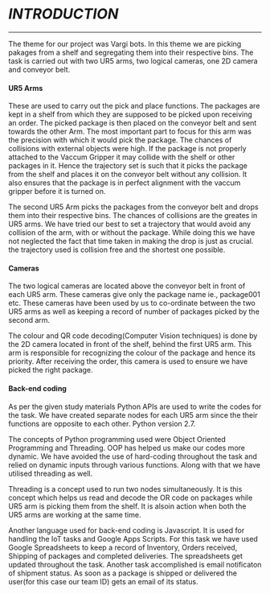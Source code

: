 # _INTRODUCTION_ #
***

The theme for our project was Vargi bots. In this theme we are picking pakages from a shelf and segregating them into
their respective bins. The task is carried out with two UR5 arms, two logical cameras, one 2D camera and conveyor belt. 

#### **UR5 Arms** ####
These are used to carry out the pick and place functions. The packages are kept in a shelf from which they are supposed to be picked upon receiving an order. The picked package is then placed on the conveyor belt and sent towards the other Arm. The most important part to focus for this arm was the precision with which it would pick the package. The chances of collisions with external objects were high. If the package is not properly attached to the Vaccum Gripper it may collide with the shelf or other packages in it. Hence the trajectory set is such that it picks the package from the shelf and places it on the conveyor belt without any collision. It also ensures that the package is in perfect alignment with the vaccum gripper before it is turned on.

The second UR5 Arm picks the packages from the conveyor belt and drops them into their respective bins. The chances of collisions are the greates in UR5 arms. We have tried our best to set a trajectory that would avoid any collision of the arm, with or without the package. While doing this we have not neglected the fact that time taken in making the drop is just as crucial. the trajectory used is collision free and the shortest one possible.

#### **Cameras** ####
The two logical cameras are located above the conveyor belt in front of each UR5 arm. These cameras give only the package name ie., package001 etc. These cameras have been used by us to co-ordinate between the two UR5 arms as well as keeping a record of number of packages picked by the second arm. 

The colour and QR code decoding(Computer Vision techniques) is done by the 2D camera located in front of the shelf, behind the first UR5 arm. This arm is responsible for recognizing the colour of the package and hence its priority. After receiving the order, this camera is used to ensure we have picked the right package.

#### **Back-end coding** ####
As per the given study materials Python APIs are used to write the codes for the task. We have created separate nodes for each UR5 arm since the their functions are opposite to each other. Python version 2.7. 

The concepts of Python programming used were Object Oriented Programming and Threading. OOP has helped us make our codes more dynamic. We have avoided the use of hard-coding throughout the task and relied on dynamic inputs through various functions. Along with that we have utilised threading as well.

Threading is a concept used to run two nodes simultaneously. It is this concept which helps us read and decode the OR code on packages while UR5 arm is picking them from the shelf. It is alsoin action when both the UR5 arms are working at the same time.

Another language used for back-end coding is Javascript. It is used for handling the IoT tasks and Google Apps Scripts. For this task we have used Google Spreadsheets to keep a record of Inventory, Orders received, Shipping of packages and completed deliveries. The spreadsheets get updated throughout the task. Another task accomplished is email notificaton of shipment status. As soon as a package is shipped or delivered the user(for this case our team ID) gets an email of its status.
